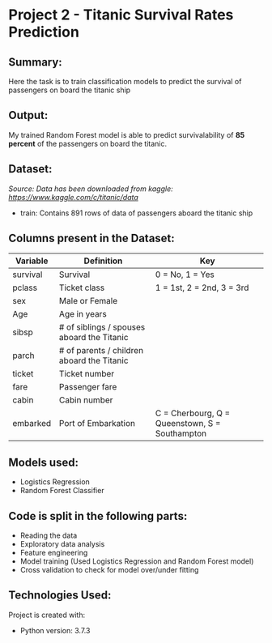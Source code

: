 # Project 2 - Titanic Survival Rates Prediction

## Summary:
Here the task is to train classification models to predict the survival of passengers on board the titanic ship

## Output:
My trained Random Forest model is able to predict survivalability of **85 percent** of the passengers on board the titanic.

## Dataset:
*Source: Data has been downloaded from kaggle: https://www.kaggle.com/c/titanic/data*
* train: Contains 891 rows of data of passengers aboard the titanic ship

## Columns present in the Dataset:

| Variable | Definition                                 | Key                                            |
|----------|--------------------------------------------|------------------------------------------------|
| survival | Survival                                   | 0 = No, 1 = Yes                                |
| pclass   | Ticket class                               | 1 = 1st, 2 = 2nd, 3 = 3rd                      |
| sex      | Male or Female                             |                                                |
| Age      | Age in years                               |                                                |
| sibsp    | # of siblings / spouses aboard the Titanic |                                                |
| parch    | # of parents / children aboard the Titanic |                                                |
| ticket   | Ticket number                              |                                                |
| fare     | Passenger fare                             |                                                |
| cabin    | Cabin number                               |                                                |
| embarked | Port of Embarkation                        | C = Cherbourg, Q = Queenstown, S = Southampton |

## Models used:
* Logistics Regression
* Random Forest Classifier

## Code is split in the following parts:
* Reading the data
* Exploratory data analysis
* Feature engineering
* Model training (Used Logistics Regression and Random Forest model)
* Cross validation to check for model over/under fitting

## Technologies Used:
Project is created with:
* Python version: 3.7.3
